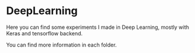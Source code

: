 # DeepLearning

Here you can find some experiments I made in Deep Learning, mostly with Keras and tensorflow backend. 

You can find more information in each folder. 